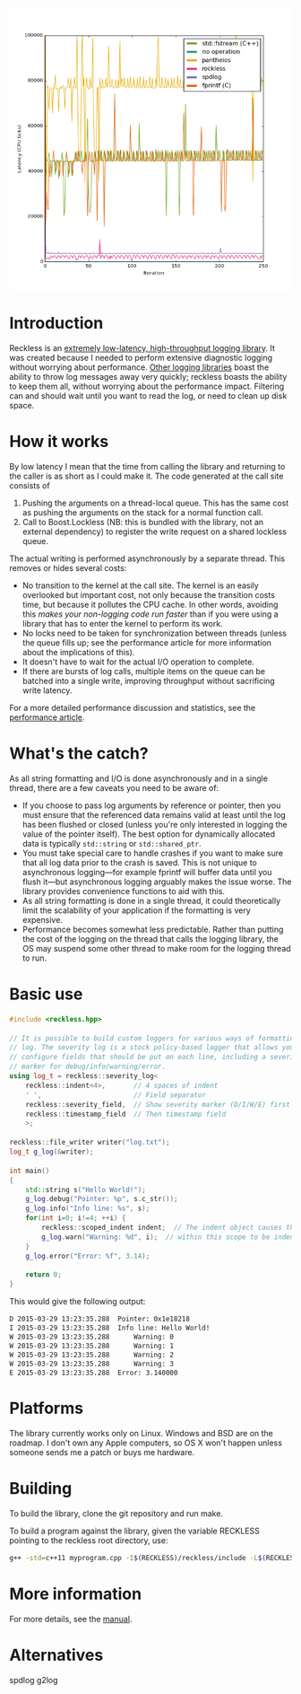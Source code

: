 ![Performance chart](doc/images/performance_periodic_calls_all.png)

Introduction
============
Reckless is an [extremely low-latency, high-throughput logging
library](doc/performance.md). It was created because I needed to perform
extensive diagnostic logging without worrying about performance. [Other
logging libraries](http://www.pantheios.org/performance.html) boast the
ability to throw log messages away very quickly; reckless boasts the ability
to keep them all, without worrying about the performance impact. Filtering can
and should wait until you want to read the log, or need to clean up disk
space.

How it works
============
By low latency I mean that the time from calling the library and returning
to the caller is as short as I could make it. The code generated at the
call site consists of

1. Pushing the arguments on a thread-local queue. This has the same cost
   as pushing the arguments on the stack for a normal function call.
2. Call to Boost.Lockless (NB: this is bundled with the library, not an
   external dependency) to register the write request on a shared
   lockless queue.

The actual writing is performed asynchronously by a separate thread.
This removes or hides several costs:

* No transition to the kernel at the call site. The kernel is an easily
  overlooked but important cost, not only because the transition costs
  time, but because it pollutes the CPU cache. In other words, avoiding
  this *makes your non-logging code run faster* than if you were using a
  library that has to enter the kernel to perform its work.
* No locks need to be taken for synchronization between threads (unless
  the queue fills up; see the performance article for more information
  about the implications of this).
* It doesn't have to wait for the actual I/O operation to complete.
* If there are bursts of log calls, multiple items on the queue can be
  batched into a single write, improving throughput without sacrificing write
  latency.

For a more detailed performance discussion and statistics, see the
[performance article](doc/performance.md). 

What's the catch?
=================
As all string formatting and I/O is done asynchronously and in a single
thread, there are a few caveats you need to be aware of:
* If you choose to pass log arguments by reference or pointer, then you
  must ensure that the referenced data remains valid at least until the
  log has been flushed or closed (unless you're only interested in
  logging the value of the pointer itself). The best option for
  dynamically allocated data is typically `std::string` or
  `std::shared_ptr`.
* You must take special care to handle crashes if you want to make sure
  that all log data prior to the crash is saved. This is not unique to
  asynchronous logging&mdash;for example fprintf will buffer data until you
  flush it&mdash;but asynchronous logging arguably makes the issue worse. The
  library provides convenience functions to aid with this.
* As all string formatting is done in a single thread, it could theoretically
  limit the scalability of your application if the formatting is very
  expensive.
* Performance becomes somewhat less predictable. Rather than putting the
  cost of the logging on the thread that calls the logging library, the
  OS may suspend some other thread to make room for the logging thread
  to run.

Basic use
=========
```c++
#include <reckless.hpp>

// It is possible to build custom loggers for various ways of formatting the
// log. The severity log is a stock policy-based logger that allows you to
// configure fields that should be put on each line, including a severity
// marker for debug/info/warning/error.
using log_t = reckless::severity_log<
    reckless::indent<4>,       // 4 spaces of indent
    ' ',                       // Field separator
    reckless::severity_field,  // Show severity marker (D/I/W/E) first
    reckless::timestamp_field  // Then timestamp field
    >;
    
reckless::file_writer writer("log.txt");
log_t g_log(&writer);

int main()
{
    std::string s("Hello World!");
    g_log.debug("Pointer: %p", s.c_str());
    g_log.info("Info line: %s", s);
    for(int i=0; i!=4; ++i) {
        reckless::scoped_indent indent;  // The indent object causes the lines
        g_log.warn("Warning: %d", i);  // within this scope to be indented
    }
    g_log.error("Error: %f", 3.14);

    return 0;
}
```
This would give the following output:
```
D 2015-03-29 13:23:35.288  Pointer: 0x1e18218
I 2015-03-29 13:23:35.288  Info line: Hello World!
W 2015-03-29 13:23:35.288      Warning: 0
W 2015-03-29 13:23:35.288      Warning: 1
W 2015-03-29 13:23:35.288      Warning: 2
W 2015-03-29 13:23:35.288      Warning: 3
E 2015-03-29 13:23:35.288  Error: 3.140000
```

Platforms
=========
The library currently works only on Linux. Windows and BSD are on the roadmap.
I don't own any Apple computers, so OS X won't happen unless someone sends me
a patch or buys me hardware.

Building
========
To build the library, clone the git repository and run make.

To build a program against the library, given the variable RECKLESS
pointing to the reckless root directory, use:

```bash
g++ -std=c++11 myprogram.cpp -I$(RECKLESS)/reckless/include -L$(RECKLESS)/reckless/lib -lreckless
```

More information
================
For more details, see the [manual](doc/manual.md).

Alternatives
============
spdlog
g2log

